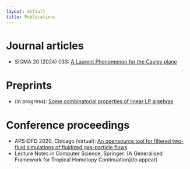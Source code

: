 ```yaml
---
layout: default
title: Publications
---
```


# Journal articles

- SIGMA 20 (2024) 033: [A Laurent Phenomenon for the Cayley plane](http://sigma-journal.com/2024/033/)

# Preprints

- (in progress): [Some combinatorial properties of linear LP algebras]()

# Conference proceedings

- APS-DFD 2020, Chicago (virtual): [An opensource tool for filtered two-fluid simulations of fluidized gas-particle flows](https://www.researchgate.net/publication/346487286_An_opensource_tool_for_filtered_two-fluid_simulations_of_fluidized_gas-particle_flows)
- Lecture Notes in Computer Science, Springer: [A Generalised Framework for Tropical Homotopy Continuation](to appear)
